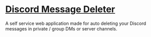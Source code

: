 <h1><a href="https://web-dev-4926.github.io/discord-message-deleter.github.io/">Discord Message Deleter</a></h1>
<p>A self service web application made for auto deleting your Discord messages in private / group DMs or server channels.</p>
